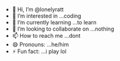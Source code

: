 - 👋 Hi, I’m @lonelyratt
- 👀 I’m interested in ...coding 
- 🌱 I’m currently learning ...to learn
- 💞️ I’m looking to collaborate on ...nothing
- 📫 How to reach me ...dont 
- 😄 Pronouns: ...he/him
- ⚡ Fun fact: ...i play lol

<!---
lonelyratt/lonelyratt is a ✨ special ✨ repository because its `README.md` (this file) appears on your GitHub profile.
You can click the Preview link to take a look at your changes.
--->
